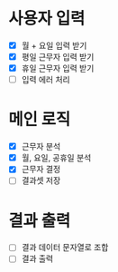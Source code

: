 # 사용자 입력
- [x] 월 + 요일 입력 받기
- [x] 평일 근무자 입력 받기
- [x] 휴일 근무자 입력 받기
- [ ] 입력 에러 처리
# 메인 로직
- [x] 근무자 분석
- [x] 월, 요일, 공휴일 분석
- [x] 근무자 결정
- [ ] 결과셋 저장
# 결과 출력
- [ ] 결과 데이터 문자열로 조합
- [ ] 결과 출력